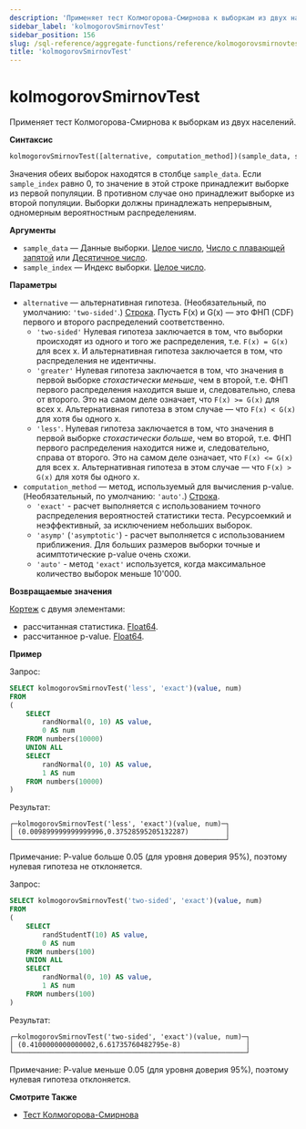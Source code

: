 ```yaml
---
description: 'Применяет тест Колмогорова-Смирнова к выборкам из двух населений.'
sidebar_label: 'kolmogorovSmirnovTest'
sidebar_position: 156
slug: /sql-reference/aggregate-functions/reference/kolmogorovsmirnovtest
title: 'kolmogorovSmirnovTest'
---
```



# kolmogorovSmirnovTest

Применяет тест Колмогорова-Смирнова к выборкам из двух населений.

**Синтаксис**

```sql
kolmogorovSmirnovTest([alternative, computation_method])(sample_data, sample_index)
```

Значения обеих выборок находятся в столбце `sample_data`. Если `sample_index` равно 0, то значение в этой строке принадлежит выборке из первой популяции. В противном случае оно принадлежит выборке из второй популяции. Выборки должны принадлежать непрерывным, одномерным вероятностным распределениям.

**Аргументы**

- `sample_data` — Данные выборки. [Целое число](../../../sql-reference/data-types/int-uint.md), [Число с плавающей запятой](../../../sql-reference/data-types/float.md) или [Десятичное число](../../../sql-reference/data-types/decimal.md).
- `sample_index` — Индекс выборки. [Целое число](../../../sql-reference/data-types/int-uint.md).

**Параметры**

- `alternative` — альтернативная гипотеза. (Необязательный, по умолчанию: `'two-sided'`.) [Строка](../../../sql-reference/data-types/string.md).
    Пусть F(x) и G(x) — это ФНП (CDF) первого и второго распределений соответственно.
    - `'two-sided'`
        Нулевая гипотеза заключается в том, что выборки происходят из одного и того же распределения, т.е. `F(x) = G(x)` для всех x.
        И альтернативная гипотеза заключается в том, что распределения не идентичны.
    - `'greater'`
        Нулевая гипотеза заключается в том, что значения в первой выборке *стохастически меньше*, чем в второй,
        т.е. ФНП первого распределения находится выше и, следовательно, слева от второго.
        Это на самом деле означает, что `F(x) >= G(x)` для всех x. Альтернативная гипотеза в этом случае — что `F(x) < G(x)` для хотя бы одного x.
    - `'less'`.
        Нулевая гипотеза заключается в том, что значения в первой выборке *стохастически больше*, чем во второй,
        т.е. ФНП первого распределения находится ниже и, следовательно, справа от второго.
        Это на самом деле означает, что `F(x) <= G(x)` для всех x. Альтернативная гипотеза в этом случае — что `F(x) > G(x)` для хотя бы одного x.
- `computation_method` — метод, используемый для вычисления p-value. (Необязательный, по умолчанию: `'auto'`.) [Строка](../../../sql-reference/data-types/string.md).
    - `'exact'` - расчет выполняется с использованием точного распределения вероятностей статистики теста. Ресурсоемкий и неэффективный, за исключением небольших выборок.
    - `'asymp'` (`'asymptotic'`) - расчет выполняется с использованием приближения. Для больших размеров выборки точные и асимптотические p-value очень схожи.
    - `'auto'`  - метод `'exact'` используется, когда максимальное количество выборок меньше 10'000.


**Возвращаемые значения**

[Кортеж](../../../sql-reference/data-types/tuple.md) с двумя элементами:

- рассчитанная статистика. [Float64](../../../sql-reference/data-types/float.md).
- рассчитанное p-value. [Float64](../../../sql-reference/data-types/float.md).


**Пример**

Запрос:

```sql
SELECT kolmogorovSmirnovTest('less', 'exact')(value, num)
FROM
(
    SELECT
        randNormal(0, 10) AS value,
        0 AS num
    FROM numbers(10000)
    UNION ALL
    SELECT
        randNormal(0, 10) AS value,
        1 AS num
    FROM numbers(10000)
)
```

Результат:

```text
┌─kolmogorovSmirnovTest('less', 'exact')(value, num)─┐
│ (0.009899999999999996,0.37528595205132287)         │
└────────────────────────────────────────────────────┘
```

Примечание:
P-value больше 0.05 (для уровня доверия 95%), поэтому нулевая гипотеза не отклоняется.


Запрос:

```sql
SELECT kolmogorovSmirnovTest('two-sided', 'exact')(value, num)
FROM
(
    SELECT
        randStudentT(10) AS value,
        0 AS num
    FROM numbers(100)
    UNION ALL
    SELECT
        randNormal(0, 10) AS value,
        1 AS num
    FROM numbers(100)
)
```

Результат:

```text
┌─kolmogorovSmirnovTest('two-sided', 'exact')(value, num)─┐
│ (0.4100000000000002,6.61735760482795e-8)                │
└─────────────────────────────────────────────────────────┘
```

Примечание:
P-value меньше 0.05 (для уровня доверия 95%), поэтому нулевая гипотеза отклоняется.


**Смотрите Также**

- [Тест Колмогорова-Смирнова](https://en.wikipedia.org/wiki/Kolmogorov%E2%80%93Smirnov_test)
